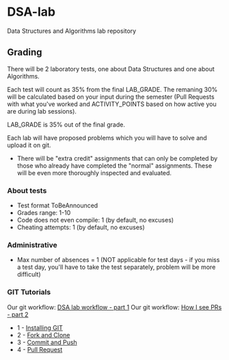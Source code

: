 # DSA-lab

Data Structures and Algorithms lab repository

## Grading

There will be 2 laboratory tests, one about Data Structures and one about Algorithms.

Each test will count as 35% from the final LAB_GRADE.
The remaning 30% will be calculated based on your input during the semester (Pull Requests with what you've worked and ACTIVITY_POINTS based on how active you are during lab sessions).

LAB_GRADE is 35% out of the final grade.

Each lab will have proposed problems which you will have to solve and upload it on git.

* There will be "extra credit" assignments that can only be completed by those who already have completed the "normal" assignments. These will be even more thoroughly inspected and evaluated.

### About tests

* Test format ToBeAnnounced
* Grades range: 1-10
* Code does not even compile: 1 (by default, no excuses)
* Cheating attempts: 1 (by default, no excuses)

### Administrative

* Max number of absences = 1 (NOT applicable for test days - if you miss a test day, you'll have to take the test separately, problem will be more difficult)

### GIT Tutorials

Our git workflow: [DSA lab workflow - part 1](https://youtu.be/n3QPlHes4EM)
Our git workflow: [How I see PRs - part 2](https://youtu.be/8VU5SKvNnNo)

* 1 - [Installing GIT](https://git-scm.com/downloads)
* 2 - [Fork and Clone](https://docs.github.com/en/github/getting-started-with-github/fork-a-repo)
* 3 - [Commit and Push](https://docs.github.com/en/github/managing-files-in-a-repository/adding-a-file-to-a-repository-using-the-command-line)
* 4 - [Pull Request](https://yangsu.github.io/pull-request-tutorial/)

